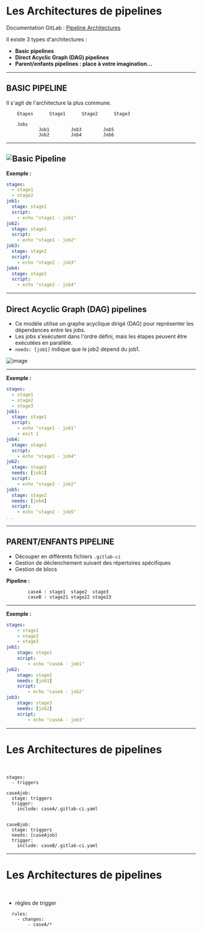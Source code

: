 # Les Architectures de pipelines

Documentation GitLab : [Pipeline Architectures](https://docs.gitlab.com/ee/ci/pipelines/pipeline_architectures.html)

Il existe 3 types d'architectures :

- **Basic pipelines**
- **Direct Acyclic Graph (DAG) pipelines**
- **Parent/enfants pipelines : place à votre imagination...**

---

## BASIC PIPELINE

Il s'agit de l'architecture la plus commune. 


		Etapes		Stage1		Stage2		Stage3
		
  		Jobs
				Job1		Job3		Job5
				Job2		Job4		Job6

-----------------------------------------------------------------------------------------------------------------
![Basic Pipeline](https://cdn.discordapp.com/attachments/727923649738178571/1200409513354870814/image.png)
-----------------------------------------------------------------------------------------------------------------

**Exemple :** 

```yaml
stages:
  - stage1
  - stage2
job1:
  stage: stage1
  script:
    - echo "stage1 - job1"
job2:
  stage: stage1
  script:
    - echo "stage1 - job2"
job3:
  stage: stage2
  script:
    - echo "stage2 - job3"
job4:
  stage: stage2
  script:
    - echo "stage2 - job4"
```
-----------------------------------------------------------------------------------------------------------------

## Direct Acyclic Graph (DAG) pipelines

- Ce modèle utilise un graphe acyclique dirigé (DAG) pour représenter les dépendances entre les jobs.
- Les jobs s'exécutent dans l'ordre défini, mais les étapes peuvent être exécutées en parallèle.
- ``needs: [job1]`` indique que le job2 dépend du job1.

![image](https://cdn.discordapp.com/attachments/727923649738178571/1200414668406149210/image.png)

-----------------------------------------------------------------------------------------------------------------

**Exemple :** 

```yaml
stages:
  - stage1
  - stage2
  - stage3
job1:
  stage: stage1
  script:
    - echo "stage1 - job1"
    - exit 1
job4:
  stage: stage1
  script:
    - echo "stage1 - job4"
job2:
  stage: stage2
  needs: [job1]
  script:
    - echo "stage2 - job2"
job5:
  stage: stage2
  needs: [job4]
  script:
    - echo "stage2 - job5"
...
```

-----------------------------------------------------------------------------------------------------------------

## PARENT/ENFANTS PIPELINE

- Découper en différents fichiers ``.gitlab-ci``
- Gestion de déclenchement suivant des répertoires spécifiques
- Gestion de blocs

**Pipeline :**
```
		caseA : stage1	stage2	stage3
		caseB : stage21	stage22	stage23
```
-----------------------------------------------------------------------------------------------------------------

**Exemple :**

```yaml
stages:
    - stage1
    - stage2
    - stage3
job1:
    stage: stage1
    script:
        - echo "caseA - job1"
job2:
    stage: stage2
    needs: [job1]
    script:
        - echo "caseA - job2"
job3:
    stage: stage3
    needs: [job2]
    script:
        - echo "caseA - job3"
```


-----------------------------------------------------------------------------------------------------------------

# Les Architectures de pipelines


<br>

```
stages:
  - triggers

caseAjob:
  stage: triggers
  trigger:
    include: caseA/.gitlab-ci.yaml


caseBjob:
  stage: triggers
  needs: [caseAjob]
  trigger:
    include: caseB/.gitlab-ci.yaml
```

-----------------------------------------------------------------------------------------------------------------

# Les Architectures de pipelines


<br>

* règles de trigger

```
  rules:
    - changes:
        - caseA/*
```
